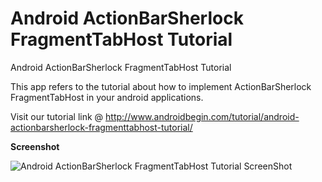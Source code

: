 Android ActionBarSherlock FragmentTabHost Tutorial
============================================

Android ActionBarSherlock FragmentTabHost Tutorial

This app refers to the tutorial about how to implement ActionBarSherlock FragmentTabHost in your android applications. 

Visit our tutorial link @ http://www.androidbegin.com/tutorial/android-actionbarsherlock-fragmenttabhost-tutorial/

**Screenshot**

![Android ActionBarSherlock FragmentTabHost Tutorial ScreenShot](http://www.androidbegin.com/wp-content/uploads/2013/07/ABS-FragmentTabHost-ScreenShot2.png)
